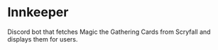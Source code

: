 # Innkeeper
 Discord bot that fetches Magic the Gathering Cards from Scryfall and displays them for users. 
